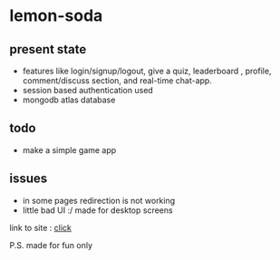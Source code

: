 # lemon-soda
## present state
- features like login/signup/logout, give a quiz, leaderboard , profile, comment/discuss section, and real-time chat-app.
- session based authentication used 
- mongodb atlas database

## todo
- make a simple game app

## issues
- in some pages redirection is not working
- little bad UI :/ made for desktop screens

link to site : [click](https://lemon-soda.herokuapp.com/#/)

P.S. made for fun only